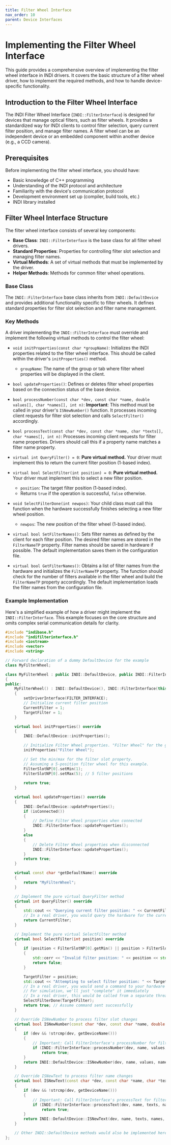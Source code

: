 ```yaml
---
title: Filter Wheel Interface
nav_order: 10
parent: Device Interfaces
---
```


# Implementing the Filter Wheel Interface

This guide provides a comprehensive overview of implementing the filter wheel interface in INDI drivers. It covers the basic structure of a filter wheel driver, how to implement the required methods, and how to handle device-specific functionality.

## Introduction to the Filter Wheel Interface

The INDI Filter Wheel Interface (`INDI::FilterInterface`) is designed for devices that manage optical filters, such as filter wheels. It provides a standardized way for INDI clients to control filter selection, query current filter position, and manage filter names. A filter wheel can be an independent device or an embedded component within another device (e.g., a CCD camera).

## Prerequisites

Before implementing the filter wheel interface, you should have:

- Basic knowledge of C++ programming
- Understanding of the INDI protocol and architecture
- Familiarity with the device's communication protocol
- Development environment set up (compiler, build tools, etc.)
- INDI library installed

## Filter Wheel Interface Structure

The filter wheel interface consists of several key components:

- **Base Class**: `INDI::FilterInterface` is the base class for all filter wheel drivers.
- **Standard Properties**: Properties for controlling filter slot selection and managing filter names.
- **Virtual Methods**: A set of virtual methods that must be implemented by the driver.
- **Helper Methods**: Methods for common filter wheel operations.

### Base Class

The `INDI::FilterInterface` base class inherits from `INDI::DefaultDevice` and provides additional functionality specific to filter wheels. It defines standard properties for filter slot selection and filter name management.

### Key Methods

A driver implementing the `INDI::FilterInterface` must override and implement the following virtual methods to control the filter wheel:

-   `void initProperties(const char *groupName)`:
    Initializes the INDI properties related to the filter wheel interface. This should be called within the driver's `initProperties()` method.
    -   `groupName`: The name of the group or tab where filter wheel properties will be displayed in the client.

-   `bool updateProperties()`:
    Defines or deletes filter wheel properties based on the connection status of the base device.

-   `bool processNumber(const char *dev, const char *name, double values[], char *names[], int n)`:
    **Important**: This method must be called in your driver's `ISNewNumber()` function. It processes incoming client requests for filter slot selection and calls `SelectFilter()` accordingly.

-   `bool processText(const char *dev, const char *name, char *texts[], char *names[], int n)`:
    Processes incoming client requests for filter name properties. Drivers should call this if a property name matches a filter name property.

-   `virtual int QueryFilter() = 0`:
    **Pure virtual method.** Your driver must implement this to return the current filter position (1-based index).

-   `virtual bool SelectFilter(int position) = 0`:
    **Pure virtual method.** Your driver must implement this to select a new filter position.
    -   `position`: The target filter position (1-based index).
    -   Returns `true` if the operation is successful, `false` otherwise.

-   `void SelectFilterDone(int newpos)`:
    Your child class must call this function when the hardware successfully finishes selecting a new filter wheel position.
    -   `newpos`: The new position of the filter wheel (1-based index).

-   `virtual bool SetFilterNames()`:
    Sets filter names as defined by the client for each filter position. The desired filter names are stored in the `FilterNameTP` property. Filter names should be saved in hardware if possible. The default implementation saves them in the configuration file.

-   `virtual bool GetFilterNames()`:
    Obtains a list of filter names from the hardware and initializes the `FilterNameTP` property. The function should check for the number of filters available in the filter wheel and build the `FilterNameTP` property accordingly. The default implementation loads the filter names from the configuration file.

### Example Implementation

Here's a simplified example of how a driver might implement the `INDI::FilterInterface`. This example focuses on the core structure and omits complex serial communication details for clarity.

```cpp
#include "indibase.h"
#include "indifilterinterface.h"
#include <iostream>
#include <vector>
#include <string>

// Forward declaration of a dummy DefaultDevice for the example
class MyFilterWheel;

class MyFilterWheel : public INDI::DefaultDevice, public INDI::FilterInterface
{
public:
    MyFilterWheel() : INDI::DefaultDevice(), INDI::FilterInterface(this)
    {
        setDriverInterface(FILTER_INTERFACE);
        // Initialize current filter position
        CurrentFilter = 1;
        TargetFilter = 1;
    }

    virtual bool initProperties() override
    {
        INDI::DefaultDevice::initProperties();

        // Initialize Filter Wheel properties. "Filter Wheel" for the group name.
        initProperties("Filter Wheel");

        // Set the min/max for the filter slot property.
        // Assuming a 5-position filter wheel for this example.
        FilterSlotNP[0].setMin(1);
        FilterSlotNP[0].setMax(5); // 5 filter positions
                
        return true;
    }

    virtual bool updateProperties() override
    {
        INDI::DefaultDevice::updateProperties();
        if (isConnected())
        {
            // Define Filter Wheel properties when connected
            INDI::FilterInterface::updateProperties();
        }
        else
        {
            // Delete Filter Wheel properties when disconnected
            INDI::FilterInterface::updateProperties();
        }
        return true;
    }

    virtual const char *getDefaultName() override
    {
        return "MyFilterWheel";
    }

    // Implement the pure virtual QueryFilter method
    virtual int QueryFilter() override
    {
        std::cout << "Querying current filter position: " << CurrentFilter << std::endl;
        // In a real driver, you would query the hardware for the current position
        return CurrentFilter;
    }

    // Implement the pure virtual SelectFilter method
    virtual bool SelectFilter(int position) override
    {
        if (position < FilterSlotNP[0].getMin() || position > FilterSlotNP[0].getMax())
        {
            std::cerr << "Invalid filter position: " << position << std::endl;
            return false;
        }

        TargetFilter = position;
        std::cout << "Attempting to select filter position: " << TargetFilter << std::endl;
        // In a real driver, you would send a command to your hardware to move the filter wheel
        // For simulation, we'll just "complete" it immediately
        // In a real driver, this would be called from a separate thread or a timer after the hardware movement is done.
        SelectFilterDone(TargetFilter);
        return true; // Assume command sent successfully
    }

    // Override ISNewNumber to process filter slot changes
    virtual bool ISNewNumber(const char *dev, const char *name, double values[], char *names[], int n) override
    {
        if (dev && !strcmp(dev, getDeviceName()))
        {
            // Important: Call FilterInterface's processNumber for filter slot changes
            if (INDI::FilterInterface::processNumber(dev, name, values, names, n))
                return true;
        }
        return INDI::DefaultDevice::ISNewNumber(dev, name, values, names, n);
    }

    // Override ISNewText to process filter name changes
    virtual bool ISNewText(const char *dev, const char *name, char *texts[], char *names[], int n) override
    {
        if (dev && !strcmp(dev, getDeviceName()))
        {
            // Important: Call FilterInterface's processText for filter name changes
            if (INDI::FilterInterface::processText(dev, name, texts, names, n))
                return true;
        }
        return INDI::DefaultDevice::ISNewText(dev, name, texts, names, n);
    }

    // Other INDI::DefaultDevice methods would also be implemented here
};

```
